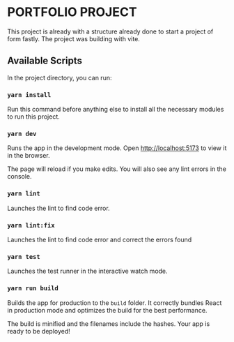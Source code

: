 # PORTFOLIO PROJECT

This project is already with a structure already done to start a project of form fastly.
The project was building with vite.

## Available Scripts

In the project directory, you can run:

### `yarn install`

Run this command before anything else to install all the necessary modules to run this project.

### `yarn dev`

Runs the app in the development mode.
Open [http://localhost:5173](http://localhost:5173) to view it in the browser.

The page will reload if you make edits.
You will also see any lint errors in the console.

### `yarn lint`

Launches the lint to find code error.

### `yarn lint:fix`

Launches the lint to find code error and correct the errors found

### `yarn test`

Launches the test runner in the interactive watch mode.

### `yarn run build`

Builds the app for production to the `build` folder.
It correctly bundles React in production mode and optimizes the build for the best performance.

The build is minified and the filenames include the hashes.
Your app is ready to be deployed!
